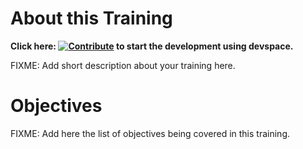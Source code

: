 # About this Training

**Click here: [![Contribute](https://www.eclipse.org/che/contribute.svg)](https://devspaces.apps.tools-na100.dev.ole.redhat.com/#https://github.com/RedHatQuickCourses/migration-test) to start the development using devspace.**

FIXME: Add short description about your training here.

# Objectives

FIXME: Add here the list of objectives being covered in this training.

